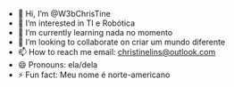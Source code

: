 - 👋 Hi, I’m @W3bChrisTine
- 👀 I’m interested in TI e Robótica 
- 🌱 I’m currently learning nada no momento 
- 💞️ I’m looking to collaborate on criar um mundo diferente 
- 📫 How to reach me email: christinelins@outlook.com
- 😄 Pronouns: ela/dela
- ⚡ Fun fact: Meu nome é norte-americano

<!---
W3bChrisTine/W3bChrisTine is a ✨ special ✨ repository because its `README.md` (this file) appears on your GitHub profile.
You can click the Preview link to take a look at your changes.
--->
